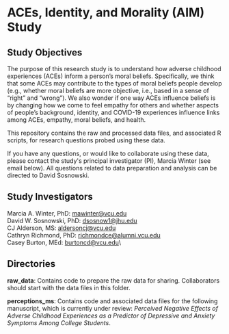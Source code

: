 # ACEs, Identity, and Morality (AIM) Study

## Study Objectives
The purpose of this research study is to understand how adverse childhood experiences (ACEs) inform a person’s moral beliefs. Specifically, we think that some ACEs may contribute to the types of moral beliefs people develop (e.g., whether moral beliefs are more objective, i.e., based in a sense of “right” and “wrong”). We also wonder if one way ACEs influence beliefs is by changing how we come to feel empathy for others and whether aspects of people’s background, identity, and COVID-19 experiences influence links among ACEs, empathy, moral beliefs, and health. 

This repository contains the raw and processed data files, and associated R scripts, for research questions probed using these data.

If you have any questions, or would like to collaborate using these data, please contact the study's principal investigator (PI), Marcia Winter (see email below). All questions related to data preparation and analysis can be directed to David Sosnowski.

## Study Investigators
Marcia A. Winter, PhD: <mawinter@vcu.edu>\
David W. Sosnowski, PhD: <dsosnow1@jhu.edu>\
CJ Alderson, MS: <aldersoncj@vcu.edu>\
Cathryn Richmond, PhD: <richmondce@alumni.vcu.edu>\
Casey Burton, MEd: <burtoncd@vcu.edu>\

## Directories
**raw_data**: Contains code to prepare the raw data for sharing. Collaborators should start with the data files in this folder.

**perceptions_ms**: Contains code and associated data files for the following manuscript, which is currently under review: *Perceived Negative Effects of Adverse Childhood Experiences as a Predictor of Depressive and Anxiety Symptoms Among College Students*.

 
